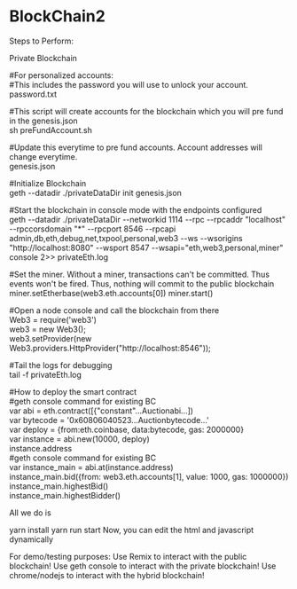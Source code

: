 # BlockChain2
Steps to Perform: 

Private Blockchain

#For personalized accounts:<br />
#This includes the password you will use to unlock your account.<br />
password.txt<br />

#This script will create accounts for the blockchain which you will pre fund in the genesis.json<br />
sh preFundAccount.sh<br />

#Update this everytime to pre fund accounts. Account addresses will change everytime.<br />
genesis.json<br />

#Initialize Blockchain<br />
geth --datadir ./privateDataDir init genesis.json<br />

#Start the blockchain in console mode with the endpoints configured<br />
geth --datadir ./privateDataDir --networkid 1114 --rpc --rpcaddr "localhost" --rpccorsdomain "*" --rpcport 8546 --rpcapi admin,db,eth,debug,net,txpool,personal,web3 --ws --wsorigins "http://localhost:8080" --wsport 8547 --wsapi="eth,web3,personal,miner" console 2>> privateEth.log<br />

#Set the miner. Without a miner, transactions can't be committed. Thus events won't be fired. Thus, nothing will commit to the public blockchain<br />
miner.setEtherbase(web3.eth.accounts[0])
miner.start()

#Open a node console and call the blockchain from there<br />
Web3 = require('web3')<br />
web3 = new Web3();<br />
web3.setProvider(new Web3.providers.HttpProvider("http://localhost:8546"));<br />

#Tail the logs for debugging<br />
tail -f privateEth.log<br />

#How to deploy the smart contract<br />
#geth console command for existing BC<br />
var abi = eth.contract([{"constant"...Auctionabi...])<br />
var bytecode = '0x60806040523...Auctionbytecode...'<br />
var deploy = {from:eth.coinbase, data:bytecode, gas: 2000000}<br />
var instance = abi.new(10000, deploy)<br />
instance.address<br />
#geth console command for existing BC<br />
var instance_main = abi.at(instance.address)<br />
instance_main.bid({from: web3.eth.accounts[1], value: 1000, gas: 1000000})<br />
instance_main.highestBid()<br />
instance_main.highestBidder()<br />

All we do is 

yarn install
yarn run start
Now, you can edit the html and javascript dynamically

For demo/testing purposes: 
Use Remix to interact with the public blockchain!
Use geth console to interact with the private blockchain!
Use chrome/nodejs to interact with the hybrid blockchain!
